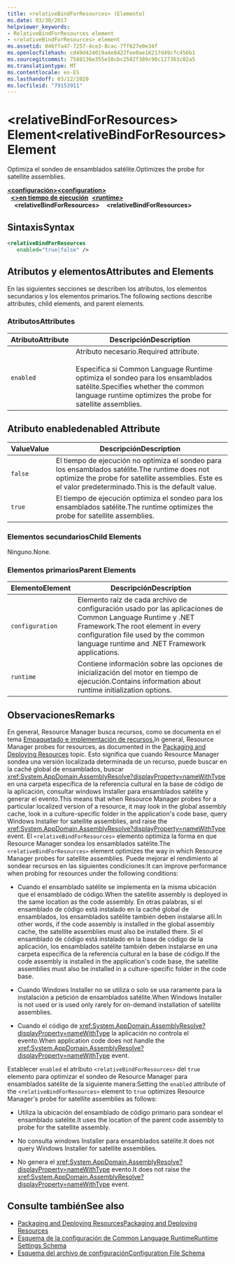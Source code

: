```yaml
---
title: <relativeBindForResources> (Elemento)
ms.date: 03/30/2017
helpviewer_keywords:
- RelativeBindForResources element
- <relativeBindForResources> element
ms.assetid: 846ffa47-7257-4ce3-8cac-7ff627e0e34f
ms.openlocfilehash: cd49d424019a4e8422fee0ae16217d49cfc456b1
ms.sourcegitcommit: 7588136e355e10cbc2582f389c90c127363c02a5
ms.translationtype: MT
ms.contentlocale: es-ES
ms.lasthandoff: 03/12/2020
ms.locfileid: "79153911"
---
```

# <a name="relativebindforresources-element"></a><span data-ttu-id="4f255-102">\<relativeBindForResources> Element</span><span class="sxs-lookup"><span data-stu-id="4f255-102">\<relativeBindForResources> Element</span></span>
<span data-ttu-id="4f255-103">Optimiza el sondeo de ensamblados satélite.</span><span class="sxs-lookup"><span data-stu-id="4f255-103">Optimizes the probe for satellite assemblies.</span></span>  
  
<span data-ttu-id="4f255-104">[**\<configuración>**](../configuration-element.md)</span><span class="sxs-lookup"><span data-stu-id="4f255-104">[**\<configuration>**](../configuration-element.md)</span></span>\
<span data-ttu-id="4f255-105">&nbsp;&nbsp;[**\<>en tiempo de ejecución**](runtime-element.md)</span><span class="sxs-lookup"><span data-stu-id="4f255-105">&nbsp;&nbsp;[**\<runtime>**](runtime-element.md)</span></span>\
<span data-ttu-id="4f255-106">&nbsp;&nbsp;&nbsp;&nbsp;**\<relativeBindForResources>**</span><span class="sxs-lookup"><span data-stu-id="4f255-106">&nbsp;&nbsp;&nbsp;&nbsp;**\<relativeBindForResources>**</span></span>  
  
## <a name="syntax"></a><span data-ttu-id="4f255-107">Sintaxis</span><span class="sxs-lookup"><span data-stu-id="4f255-107">Syntax</span></span>  
  
```xml
<relativeBindForResources
   enabled="true|false" />  
```  
  
## <a name="attributes-and-elements"></a><span data-ttu-id="4f255-108">Atributos y elementos</span><span class="sxs-lookup"><span data-stu-id="4f255-108">Attributes and Elements</span></span>  
 <span data-ttu-id="4f255-109">En las siguientes secciones se describen los atributos, los elementos secundarios y los elementos primarios.</span><span class="sxs-lookup"><span data-stu-id="4f255-109">The following sections describe attributes, child elements, and parent elements.</span></span>  
  
### <a name="attributes"></a><span data-ttu-id="4f255-110">Atributos</span><span class="sxs-lookup"><span data-stu-id="4f255-110">Attributes</span></span>  
  
|<span data-ttu-id="4f255-111">Atributo</span><span class="sxs-lookup"><span data-stu-id="4f255-111">Attribute</span></span>|<span data-ttu-id="4f255-112">Descripción</span><span class="sxs-lookup"><span data-stu-id="4f255-112">Description</span></span>|  
|---------------|-----------------|  
|`enabled`|<span data-ttu-id="4f255-113">Atributo necesario.</span><span class="sxs-lookup"><span data-stu-id="4f255-113">Required attribute.</span></span><br /><br /> <span data-ttu-id="4f255-114">Especifica si Common Language Runtime optimiza el sondeo para los ensamblados satélite.</span><span class="sxs-lookup"><span data-stu-id="4f255-114">Specifies whether the common language runtime optimizes the probe for satellite assemblies.</span></span>|  
  
## <a name="enabled-attribute"></a><span data-ttu-id="4f255-115">Atributo enabled</span><span class="sxs-lookup"><span data-stu-id="4f255-115">enabled Attribute</span></span>  
  
|<span data-ttu-id="4f255-116">Value</span><span class="sxs-lookup"><span data-stu-id="4f255-116">Value</span></span>|<span data-ttu-id="4f255-117">Descripción</span><span class="sxs-lookup"><span data-stu-id="4f255-117">Description</span></span>|  
|-----------|-----------------|  
|`false`|<span data-ttu-id="4f255-118">El tiempo de ejecución no optimiza el sondeo para los ensamblados satélite.</span><span class="sxs-lookup"><span data-stu-id="4f255-118">The runtime does not optimize the probe for satellite assemblies.</span></span> <span data-ttu-id="4f255-119">Este es el valor predeterminado.</span><span class="sxs-lookup"><span data-stu-id="4f255-119">This is the default value.</span></span>|  
|`true`|<span data-ttu-id="4f255-120">El tiempo de ejecución optimiza el sondeo para los ensamblados satélite.</span><span class="sxs-lookup"><span data-stu-id="4f255-120">The runtime optimizes the probe for satellite assemblies.</span></span>|  
  
### <a name="child-elements"></a><span data-ttu-id="4f255-121">Elementos secundarios</span><span class="sxs-lookup"><span data-stu-id="4f255-121">Child Elements</span></span>  
 <span data-ttu-id="4f255-122">Ninguno.</span><span class="sxs-lookup"><span data-stu-id="4f255-122">None.</span></span>  
  
### <a name="parent-elements"></a><span data-ttu-id="4f255-123">Elementos primarios</span><span class="sxs-lookup"><span data-stu-id="4f255-123">Parent Elements</span></span>  
  
|<span data-ttu-id="4f255-124">Elemento</span><span class="sxs-lookup"><span data-stu-id="4f255-124">Element</span></span>|<span data-ttu-id="4f255-125">Descripción</span><span class="sxs-lookup"><span data-stu-id="4f255-125">Description</span></span>|  
|-------------|-----------------|  
|`configuration`|<span data-ttu-id="4f255-126">Elemento raíz de cada archivo de configuración usado por las aplicaciones de Common Language Runtime y .NET Framework.</span><span class="sxs-lookup"><span data-stu-id="4f255-126">The root element in every configuration file used by the common language runtime and .NET Framework applications.</span></span>|  
|`runtime`|<span data-ttu-id="4f255-127">Contiene información sobre las opciones de inicialización del motor en tiempo de ejecución.</span><span class="sxs-lookup"><span data-stu-id="4f255-127">Contains information about runtime initialization options.</span></span>|  
  
## <a name="remarks"></a><span data-ttu-id="4f255-128">Observaciones</span><span class="sxs-lookup"><span data-stu-id="4f255-128">Remarks</span></span>  
 <span data-ttu-id="4f255-129">En general, Resource Manager busca recursos, como se documenta en el tema [Empaquetado e implementación de recursos.](../../../resources/packaging-and-deploying-resources-in-desktop-apps.md)</span><span class="sxs-lookup"><span data-stu-id="4f255-129">In general, Resource Manager probes for resources, as documented in the [Packaging and Deploying Resources](../../../resources/packaging-and-deploying-resources-in-desktop-apps.md) topic.</span></span> <span data-ttu-id="4f255-130">Esto significa que cuando Resource Manager sondea una versión localizada determinada de un recurso, puede buscar en la caché global de ensamblados, buscar <xref:System.AppDomain.AssemblyResolve?displayProperty=nameWithType> en una carpeta específica de la referencia cultural en la base de código de la aplicación, consultar windows Installer para ensamblados satélite y generar el evento.</span><span class="sxs-lookup"><span data-stu-id="4f255-130">This means that when Resource Manager probes for a particular localized version of a resource, it may look in the global assembly cache, look in a culture-specific folder in the application's code base, query Windows Installer for satellite assemblies, and raise the <xref:System.AppDomain.AssemblyResolve?displayProperty=nameWithType> event.</span></span> <span data-ttu-id="4f255-131">El `<relativeBindForResources>` elemento optimiza la forma en que Resource Manager sondea los ensamblados satélite.</span><span class="sxs-lookup"><span data-stu-id="4f255-131">The `<relativeBindForResources>` element optimizes the way in which Resource Manager probes for satellite assemblies.</span></span> <span data-ttu-id="4f255-132">Puede mejorar el rendimiento al sondear recursos en las siguientes condiciones:</span><span class="sxs-lookup"><span data-stu-id="4f255-132">It can improve performance when probing for resources under the following conditions:</span></span>  
  
- <span data-ttu-id="4f255-133">Cuando el ensamblado satélite se implementa en la misma ubicación que el ensamblado de código.</span><span class="sxs-lookup"><span data-stu-id="4f255-133">When the satellite assembly is deployed in the same location as the code assembly.</span></span> <span data-ttu-id="4f255-134">En otras palabras, si el ensamblado de código está instalado en la caché global de ensamblados, los ensamblados satélite también deben instalarse allí.</span><span class="sxs-lookup"><span data-stu-id="4f255-134">In other words, if the code assembly is installed in the global assembly cache, the satellite assemblies must also be installed there.</span></span> <span data-ttu-id="4f255-135">Si el ensamblado de código está instalado en la base de código de la aplicación, los ensamblados satélite también deben instalarse en una carpeta específica de la referencia cultural en la base de código.</span><span class="sxs-lookup"><span data-stu-id="4f255-135">If the code assembly is installed in the application's code base, the satellite assemblies must also be installed in a culture-specific folder in the code base.</span></span>  
  
- <span data-ttu-id="4f255-136">Cuando Windows Installer no se utiliza o solo se usa raramente para la instalación a petición de ensamblados satélite.</span><span class="sxs-lookup"><span data-stu-id="4f255-136">When Windows Installer is not used or is used only rarely for on-demand installation of satellite assemblies.</span></span>  
  
- <span data-ttu-id="4f255-137">Cuando el código de <xref:System.AppDomain.AssemblyResolve?displayProperty=nameWithType> la aplicación no controla el evento.</span><span class="sxs-lookup"><span data-stu-id="4f255-137">When application code does not handle the <xref:System.AppDomain.AssemblyResolve?displayProperty=nameWithType> event.</span></span>  
  
 <span data-ttu-id="4f255-138">Establecer `enabled` el atributo `<relativeBindForResources>` del `true` elemento para optimizar el sondeo de Resource Manager para ensamblados satélite de la siguiente manera:</span><span class="sxs-lookup"><span data-stu-id="4f255-138">Setting the `enabled` attribute of the `<relativeBindForResources>` element to `true` optimizes Resource Manager's probe for satellite assemblies as follows:</span></span>  
  
- <span data-ttu-id="4f255-139">Utiliza la ubicación del ensamblado de código primario para sondear el ensamblado satélite.</span><span class="sxs-lookup"><span data-stu-id="4f255-139">It uses the location of the parent code assembly to probe for the satellite assembly.</span></span>  
  
- <span data-ttu-id="4f255-140">No consulta windows Installer para ensamblados satélite.</span><span class="sxs-lookup"><span data-stu-id="4f255-140">It does not query Windows Installer for satellite assemblies.</span></span>  
  
- <span data-ttu-id="4f255-141">No genera el <xref:System.AppDomain.AssemblyResolve?displayProperty=nameWithType> evento.</span><span class="sxs-lookup"><span data-stu-id="4f255-141">It does not raise the <xref:System.AppDomain.AssemblyResolve?displayProperty=nameWithType> event.</span></span>  
  
## <a name="see-also"></a><span data-ttu-id="4f255-142">Consulte también</span><span class="sxs-lookup"><span data-stu-id="4f255-142">See also</span></span>

- [<span data-ttu-id="4f255-143">Packaging and Deploying Resources</span><span class="sxs-lookup"><span data-stu-id="4f255-143">Packaging and Deploying Resources</span></span>](../../../resources/packaging-and-deploying-resources-in-desktop-apps.md)
- [<span data-ttu-id="4f255-144">Esquema de la configuración de Common Language Runtime</span><span class="sxs-lookup"><span data-stu-id="4f255-144">Runtime Settings Schema</span></span>](index.md)
- [<span data-ttu-id="4f255-145">Esquema del archivo de configuración</span><span class="sxs-lookup"><span data-stu-id="4f255-145">Configuration File Schema</span></span>](../index.md)
